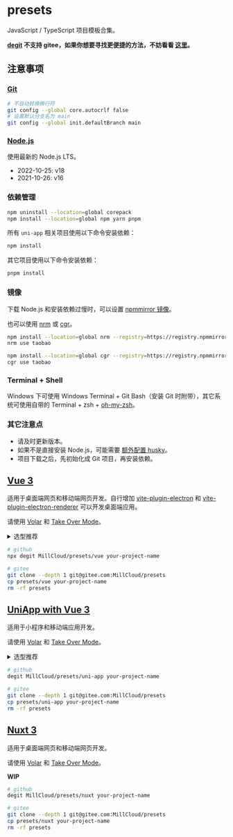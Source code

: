 # presets

JavaScript / TypeScript 项目模板合集。

**[degit](https://github.com/Rich-Harris/degit) 不支持 gitee，如果你想要寻找更便捷的方法，不妨看看 [这里](https://www.google.com/search?q=git+clone+subdirectory&oq=git+clone+subdirectory&ie=UTF-8)。**

## 注意事项

### [Git](https://git-scm.com/)

```sh
# 不自动转换换行符
git config --global core.autocrlf false
# 设置默认分支名为 main
git config --global init.defaultBranch main
```

### [Node.js](https://nodejs.org/)

使用最新的 Node.js LTS。

- 2022-10-25: v18
- 2021-10-26: v16

### 依赖管理

```sh
npm uninstall --location=global corepack
npm install --location=global npm yarn pnpm
```

所有 `uni-app` 相关项目使用以下命令安装依赖：

```sh
npm install
```

其它项目使用以下命令安装依赖：

```sh
pnpm install
```

### 镜像

下载 Node.js 和安装依赖过慢时，可以设置 [npmmirror 镜像](https://npmmirror.com/)。

也可以使用 [nrm](https://github.com/Pana/nrm) 或 [cgr](https://github.com/daysai/cgr)。

```sh
npm install --location=global nrm --registry=https://registry.npmmirror.com
nrm use taobao

npm install --location=global cgr --registry=https://registry.npmmirror.com
cgr use taobao
```

### Terminal + Shell

Windows 下可使用 Windows Terminal + Git Bash（安装 Git 时附带），其它系统可使用自带的 Terminal + zsh + [oh-my-zsh](https://github.com/ohmyzsh/ohmyzsh/wiki)。

### 其它注意点

- 请及时更新版本。
- 如果不是直接安装 Node.js，可能需要 [额外配置 husky](https://typicode.github.io/husky/#/?id=troubleshoot)。
- 项目下载之后，先初始化成 Git 项目，再安装依赖。

## [Vue 3](https://vuejs.org/)

适用于桌面端网页和移动端网页开发。自行增加 [vite-plugin-electron](https://github.com/electron-vite/vite-plugin-electron/tree/main/packages/electron) 和 [vite-plugin-electron-renderer](https://github.com/electron-vite/vite-plugin-electron/tree/main/packages/electron-renderer) 可以开发桌面端应用。

请使用 [Volar](https://github.com/johnsoncodehk/volar) 和 [Take Over Mode](https://github.com/johnsoncodehk/volar/discussions/471)。

<details>
  <summary>选型推荐</summary>
  <p>组件库</p>
  <ul>
    <li><a href="https://next.vuetifyjs.com/" target="_blank" rel="noopener noreferrer">vuetify</a></li>
    <li><a href="https://element-plus.org/" target="_blank" rel="noopener noreferrer">elemet-plus</a>（已内置）</li>
    <li><a href="https://antdv.com/" target="_blank" rel="noopener noreferrer">ant-design-vue</a></li>
    <li><a href="https://vant-ui.github.io/vant/" target="_blank" rel="noopener noreferrer">vant</a></li>
    <li><a href="https://nutui.jd.com/" target="_blank" rel="noopener noreferrer">nutui</a></li>
  </ul>
  <p>样式</p>
  <ul>
    <li><a href="https://tailwindcss.com/" target="_blank" rel="noopener noreferrer">tailwindcss</a>（已内置）</li>
    <li><a href="https://github.com/unocss/unocss" target="_blank" rel="noopener noreferrer">unocss</a></li>
  </ul>
  <p>组合式</p>
  <ul>
    <li><a href="https://vueuse.org/" target="_blank" rel="noopener noreferrer">vue-use</a>（已内置）</li>
  </ul>
</details>

```sh
# github
npx degit MillCloud/presets/vue your-project-name

# gitee
git clone --depth 1 git@gitee.com:MillCloud/presets
cp presets/vue your-project-name
rm -rf presets
```

## [UniApp with Vue 3](https://uniapp.dcloud.io/)

适用于小程序和移动端应用开发。

请使用 [Volar](https://github.com/johnsoncodehk/volar) 和 [Take Over Mode](https://github.com/johnsoncodehk/volar/discussions/471)。

<details>
  <summary>选型推荐</summary>
  <p>组件库</p>
  <ul>
    <li><a href="https://github.com/dcloudio/uni-ui" target="_blank" rel="noopener noreferrer">uni-ui</a>（已内置）</li>
  </ul>
  <p>样式</p>
  <ul>
    <li><a href="https://tailwindcss.com/" target="_blank" rel="noopener noreferrer">tailwindcss</a>（已内置）</li>
    <li><a href="https://github.com/unocss/unocss" target="_blank" rel="noopener noreferrer">unocss</a></li>
  </ul>
  <p>组合式</p>
  <ul>
    <li><a href="https://vueuse.org/" target="_blank" rel="noopener noreferrer">vue-use</a>（已内置）</li>
    <li><a href="https://github.com/ModyQyW/uni-helper/tree/main/packages/uni-app-use" target="_blank" rel="noopener noreferrer">uni-app-use</a>（已内置）</li>
  </ul>
</details>

```sh
# github
degit MillCloud/presets/uni-app your-project-name

# gitee
git clone --depth 1 git@gitee.com:MillCloud/presets
cp presets/uni-app your-project-name
rm -rf presets
```

## [Nuxt 3](https://v3.nuxtjs.org/)

适用于桌面端网页和移动端网页开发。

请使用 [Volar](https://github.com/johnsoncodehk/volar) 和 [Take Over Mode](https://github.com/johnsoncodehk/volar/discussions/471)。

**WIP**

```sh
# github
degit MillCloud/presets/nuxt your-project-name

# gitee
git clone --depth 1 git@gitee.com:MillCloud/presets
cp presets/nuxt your-project-name
rm -rf presets
```
